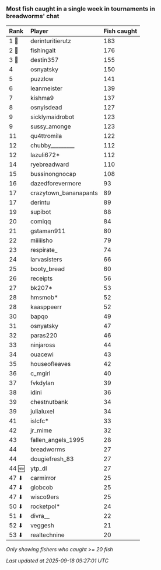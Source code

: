 ### Most fish caught in a single week in tournaments in breadworms' chat

| Rank  | Player                | Fish caught |
|:------|:----------------------|:------------|
| 1 🥇  | derinturitierutz      | 183         |
| 2 🥈  | fishingalt            | 176         |
| 3 🥉  | destin357             | 155         |
| 4     | osnyatsky             | 150         |
| 5     | puzzlow               | 141         |
| 6     | leanmeister           | 139         |
| 7     | kishma9               | 137         |
| 8     | osnyisdead            | 127         |
| 9     | sicklymaidrobot       | 123         |
| 9     | sussy_amonge          | 123         |
| 11    | qu4ttromila           | 122         |
| 12    | chubby_________       | 112         |
| 12    | lazuli672*            | 112         |
| 14    | ryebreadward          | 110         |
| 15    | bussinongnocap        | 108         |
| 16    | dazedforevermore      | 93          |
| 17    | crazytown_bananapants | 89          |
| 17    | derintu               | 89          |
| 19    | supibot               | 88          |
| 20    | comiqq                | 84          |
| 21    | gstaman911            | 80          |
| 22    | miiiiisho             | 79          |
| 23    | respirate_            | 74          |
| 24    | larvasisters          | 66          |
| 25    | booty_bread           | 60          |
| 26    | receipts              | 56          |
| 27    | bk207*                | 53          |
| 28    | hmsmob*               | 52          |
| 28    | kaasppeerr            | 52          |
| 30    | bapqo                 | 49          |
| 31    | osnyatsky             | 47          |
| 32    | paras220              | 46          |
| 33    | ninjaross             | 44          |
| 34    | ouacewi               | 43          |
| 35    | houseofleaves         | 42          |
| 36    | c_mgirl               | 40          |
| 37    | fvkdylan              | 39          |
| 38    | idini                 | 36          |
| 39    | chestnutbank          | 34          |
| 39    | julialuxel            | 34          |
| 41    | islcfc*               | 33          |
| 42    | jr_mime               | 32          |
| 43    | fallen_angels_1995    | 28          |
| 44    | breadworms            | 27          |
| 44    | dougiefresh_83        | 27          |
| 44 🆕 | ytp_dl                | 27          |
| 47 ⬇  | carmirror             | 25          |
| 47 ⬇  | globcob               | 25          |
| 47 ⬇  | wisco9ers             | 25          |
| 50 ⬇  | rocketpol*            | 24          |
| 51 ⬇  | divra__               | 22          |
| 52 ⬇  | veggesh               | 21          |
| 53 ⬇  | realtechnine          | 20          |

_Only showing fishers who caught >= 20 fish_

_Last updated at 2025-09-18 09:27:01 UTC_